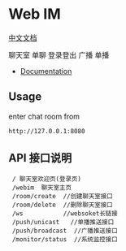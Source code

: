 # Web IM

[中文文档](README_ZH.md)

聊天室
单聊
登录登出
广播
单播

- [Documentation](http://beego.me/docs/examples/chat.md)

## Usage

enter chat room from 

```
http://127.0.0.1:8080 
```

## API 接口说明

```
 / 聊天室欢迎页(登录页)
 /webim  聊天室主页
 /room/create  //创建聊天室接口
 /room/delete  //删除聊天室接口
 /ws           //websoket长链接
 /push/unicast   //单播推送接口
 /push/broadcast  //广播推送接口
 /monitor/status  //系统监控接口
```
